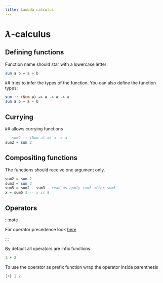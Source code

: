 ```yaml
---
title: Lambda calculus
---
```


# $\lambda$-calculus


## Defining functions

Function name should star with a lowercase letter

```haskell
sum a b = a + b
```

*k#* tries to infer the types of the function. You can also define the function types:

```haskell
sum :: (Num a) => a -> a -> a
sum a b = a + b
```

## Currying

*k#* allows currying functions

```haskell
-- sum2 :: (Num a) => a -> a
sum2 = sum 2
```

## Compositing functions

The functions should receive one argument only.

```haskell
sum2 = sum 2
sum3 = sum 3
sum5 = sum2 . sum3 --read as apply sum2 after sum3
x = sum5 3 -- x is 8
```

## Operators 

:::note 

For operator precedence look [here](/rfc/syntax#operator-precedence)

:::

By default all operators are infix functions. 

```haskell
1 + 2
```

To use the operator as prefix function wrap the operator inside parenthesis

```haskell
(+) 1 2
```
